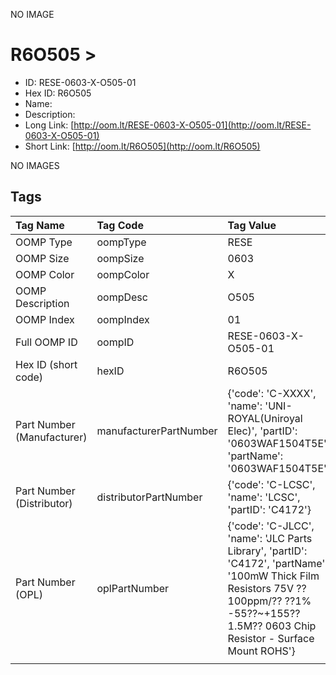 


  
NO IMAGE  
# R6O505 > 

- ID: RESE-0603-X-O505-01
- Hex ID: R6O505
- Name: 
- Description: 
- Long Link: [http://oom.lt/RESE-0603-X-O505-01](http://oom.lt/RESE-0603-X-O505-01)
- Short Link: [http://oom.lt/R6O505](http://oom.lt/R6O505)
  
NO IMAGES  
## Tags
  

|Tag Name|Tag Code|Tag Value|
| :--- | :--- | :--- |
|OOMP Type|oompType|RESE|
|OOMP Size|oompSize|0603|
|OOMP Color|oompColor|X|
|OOMP Description|oompDesc|O505|
|OOMP Index|oompIndex|01|
|Full OOMP ID|oompID|RESE-0603-X-O505-01|
|Hex ID (short code)|hexID|R6O505|
|Part Number (Manufacturer)|manufacturerPartNumber|{'code': 'C-XXXX', 'name': 'UNI-ROYAL(Uniroyal Elec)', 'partID': '0603WAF1504T5E', 'partName': '0603WAF1504T5E'}|
|Part Number (Distributor)|distributorPartNumber|{'code': 'C-LCSC', 'name': 'LCSC', 'partID': 'C4172'}|
|Part Number (OPL)|oplPartNumber|{'code': 'C-JLCC', 'name': 'JLC Parts Library', 'partID': 'C4172', 'partName': '100mW Thick Film Resistors 75V ??100ppm/?? ??1% -55??~+155?? 1.5M?? 0603  Chip Resistor - Surface Mount ROHS'}|
||||

